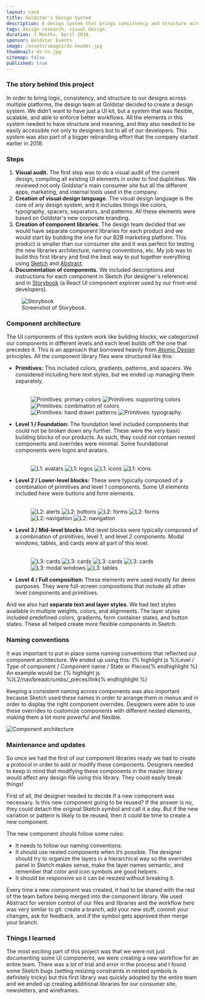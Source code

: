 ```yaml
---
layout: case
title: Goldstar's Design System
description: A design system that brings consistency and structure across multiple platforms.
tags: design research, visual design.
duration: 3 Months, April 2018.
sponsor: Goldstar Events
image: /assets/images/ds-header.jpg
thumbnail: ds-tn.jpg
sitemap: false
published: true
---
```


### The story behind this project

In order to bring logic, consistency, and structure to our designs across multiple platforms, the design team at Goldstar decided to create a design system. We didn’t want to have just a UI kit, but a system that was flexible, scalable, and able to enforce better workflows. All the elements in this system needed to have structure and meaning, and they also needed to be easily accessible not only to designers but to all of our developers. This system was also part of a bigger rebranding effort that the company started earlier in 2018.

### Steps

1. **Visual audit.**
The first step was to do a visual audit of the current design, compiling all existing UI elements in order to find duplicities. We reviewed not only Goldstar's main consumer site but all the different apps, marketing, and internal tools used in the company.
2. **Creation of visual design language.**
The visual design language is the core of any design system, and it includes things like colors, typography, spacers, separators, and patterns. All these elements were based on Goldstar's new corporate branding.
3. **Creation of component libraries.**
The design team decided that we would have separate component libraries for each product and we would start by building the one for our B2B marketing platform. This product is smaller than our consumer site and it was perfect for testing the new libraries architecture, naming conventions, etc. My job was to build this first library and find the best way to put together everything using [Sketch](https://www.sketch.com/) and [Abstract](https://www.abstract.com/).
4. **Documentation of components.**
We included descriptions and instructions for each component in Sketch (for designer's reference) and in [Storybook](https://storybook.js.org) (a React UI component explorer used by our front-end developers).

<figure>
  <img src="/assets/images/ds-0.jpg" alt="Storybook">
  <figcaption>Screenshot of Storybook.</figcaption>
</figure>

### Component architecture

The UI components of this system work like building blocks; we categorized our components in different levels and each level builds off the one that precedes it. This is an approach that borrowed heavily from [Atomic Design](http://bradfrost.com/blog/post/atomic-web-design/) principles. All the component library files were structured like this:
- **Primitives:** This included colors, gradients, patterns, and spacers. We considered including here text styles, but we ended up managing them separately.<br><br>
  <figure>
  <div class="carousel" data-flickity='{ "imagesLoaded": true, "percentPosition": false }'>
    <img src="/assets/images/ds-2.jpg" alt="Primitives: primary colors">
    <img src="/assets/images/ds-17.jpg" alt="Primitives: supporting colors">
    <img src="/assets/images/ds-18.jpg" alt="Primitives: combination of colors">
    <img src="/assets/images/ds-3.jpg" alt="Primitives: hand drawn patterns">
    <img src="/assets/images/ds-1.jpg" alt="Primitives: typography">
  </div>
  </figure>
- **Level 1 / Foundation:** The foundation level included components that could not be broken down any further. These were the very basic building blocks of our products. As such, they could not contain nested components and overrides were minimal. Some foundational components were logos and avatars.<br><br>
  <figure>
  <div class="carousel" data-flickity='{ "imagesLoaded": true, "percentPosition": false }'>
    <img src="/assets/images/ds-4.jpg" alt="L1: avatars">
    <img src="/assets/images/ds-5.jpg" alt="L1: logos">
    <img src="/assets/images/ds-6.jpg" alt="L1: icons">
    <img src="/assets/images/ds-19.jpg" alt="L1: icons">
  </div>
  </figure>
- **Level 2 / Lower-level blocks:** These were typically composed of a combination of primitives and level 1 components. Some UI elements included here were buttons and form elements.<br><br>
  <figure>
  <div class="carousel" data-flickity='{ "imagesLoaded": true, "percentPosition": false }'>
    <img src="/assets/images/ds-7.jpg" alt="L2: alerts">
    <img src="/assets/images/ds-8.jpg" alt="L2: buttons">
    <img src="/assets/images/ds-9.jpg" alt="L2: forms">
    <img src="/assets/images/ds-10.jpg" alt="L2: forms">
    <img src="/assets/images/ds-11.jpg" alt="L2: navigation">
    <img src="/assets/images/ds-12.jpg" alt="L2: navigation">
  </div>
  </figure>
- **Level 3 / Mid-level blocks:** Mid-level blocks were typically composed of a combination of primitives, level 1, and level 2 components. Modal windows, tables, and cards were all part of this level.<br><br>
  <figure>
  <div class="carousel" data-flickity='{ "imagesLoaded": true, "percentPosition": false }'>
    <img src="/assets/images/ds-20.jpg" alt="L3: cards">
    <img src="/assets/images/ds-21.jpg" alt="L3: cards">
    <img src="/assets/images/ds-13.jpg" alt="L3: cards">
    <img src="/assets/images/ds-14.jpg" alt="L3: cards">
    <img src="/assets/images/ds-15.jpg" alt="L3: modal windows">
    <img src="/assets/images/ds-16.jpg" alt="L3: tables">
  </div>
  </figure>
- **Level 4 / Full composition:** These elements were used mostly for demo purposes. They were full-screen compositions that include all other level components and primitives.

And we also had **separate text and layer styles**. We had text styles available in multiple weights, colors, and alignments. The layer styles included predefined colors, gradients, form container states, and button states. These all helped create more flexible components in Sketch.

### Naming conventions

It was important to put in place some naming conventions that reflected our component architecture. We ended up using this:
  {% highlight js %}Level / Type of component / Component name / State or Pieces{% endhighlight %}
An example would be:
  {% highlight js %}L2/nav/breadcrumbs/_pieces/link{% endhighlight %}

Keeping a consistent naming across components was also important because Sketch used these names in order to arrange them in menus and in order to display the right component overrides. Designers were able to use these overrides to customize components with different nested elements, making them a lot more powerful and flexible.

![Component architecture](/assets/images/components-architecture.jpg)

### Maintenance and updates

So once we had the first of our component libraries ready we had to create a protocol in order to add or modify these components. Designers needed to keep in mind that modifying these components in the master library would affect any design file using this library. They could easily break things!

First of all, the designer needed to decide if a new component was necessary. Is this new component going to be reused? If the answer is no, they could detach the original Sketch symbol and call it a day. But if the new variation or pattern is likely to be reused, then it could be time to create a new component.

The new component should follow some rules:
- It needs to follow our naming conventions.
- It should use nested components when it’s possible. The designer should try to organize the layers in a hierarchical way so the overrides panel in Sketch makes sense, make the layer names semantic, and remember that color and icon symbols are good helpers.
- It should be responsive so it can be resized without breaking it.

Every time a new component was created, it had to be shared with the rest of the team before being merged into the component library. We used Abstract for version control of our files and libraries and the workflow here was very similar to git: create a branch, add your new stuff, commit your changes, ask for feedback, and if the symbol gets approved then merge your branch.

### Things I learned

The most exciting part of this project was that we were not just documenting some UI components, we were creating a new workflow for an entire team. There was a lot of trial and error in the process and I found some Sketch bugs (setting resizing constraints in nested symbols is definitely tricky) but this first library was quickly adopted by the entire team and we ended up creating additional libraries for our consumer site, newsletters, and wireframes.

<script src="/assets/js/flickity.js"></script>
